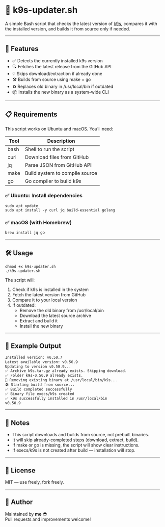 # 🧩 k9s-updater.sh

A simple Bash script that checks the latest version of [k9s](https://github.com/derailed/k9s), compares it with the installed version, and builds it from source only if needed.

---

## 🚀 Features

- ✅ Detects the currently installed k9s version  
- 🔍 Fetches the latest release from the GitHub API  
- 💡 Skips download/extraction if already done  
- 🛠 Builds from source using make + go  
- ♻️ Replaces old binary in /usr/local/bin if outdated  
- 📦 Installs the new binary as a system-wide CLI  

---

## 📋 Requirements

This script works on Ubuntu and macOS. You’ll need:

| Tool      | Description                    |
|-----------|--------------------------------|
| bash    | Shell to run the script        |
| curl    | Download files from GitHub     |
| jq      | Parse JSON from GitHub API     |
| make    | Build system to compile source |
| go      | Go compiler to build k9s       |

### ✅ Ubuntu: Install dependencies

```
sudo apt update
sudo apt install -y curl jq build-essential golang
```

### ✅ macOS (with Homebrew)

```
brew install jq go
```

---

## 🛠️ Usage

```
chmod +x k9s-updater.sh
./k9s-updater.sh
```

The script will:

1. Check if k9s is installed in the system  
2. Fetch the latest version from GitHub  
3. Compare it to your local version  
4. If outdated:  
   - Remove the old binary from /usr/local/bin  
   - Download the latest source archive  
   - Extract and build it  
   - Install the new binary  

---

## 📂 Example Output

```bash
Installed version: v0.50.7
Latest available version: v0.50.9
Updating to version v0.50.9...
✅ Archive k9s.tar.gz already exists. Skipping download.
✅ Folder k9s-0.50.9 already exists.
🧹 Removing existing binary at /usr/local/bin/k9s...
🛠 Starting build from source...
✅ Build completed successfully
✅ Binary file execs/k9s created
✅ k9s successfully installed in /usr/local/bin
v0.50.9
```

---

## 🧼 Notes

- This script downloads and builds from source, not prebuilt binaries.  
- It will skip already-completed steps (download, extract, build).  
- If make or go is missing, the script will show clear instructions.  
- If execs/k9s is not created after build — installation will stop.  

---

## 📜 License

MIT — use freely, fork freely.

---

## 👤 Author

Maintained by **me** 😎  
Pull requests and improvements welcome!
